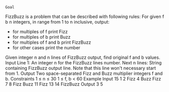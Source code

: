 	Goal
FizzBuzz is a problem that can be described with following rules:
For given f b n integers, in range from 1 to n inclusive, output:
* for multiples of f print Fizz
* for multiples of b print Buzz
* for multiples of f and b print FizzBuzz
* for other cases print the number

Given integer n and n lines of FizzBuzz output, find original f and b values.
Input
Line 1: An integer n for the FizzBuzz lines number.
Next n lines: String containing FizzBuzz output line.
Note that this line won't necessary start from 1.
Output
Two space-separated Fizz and Buzz multiplier integers f and b.
Constraints
1 ≤ n ≤ 30
1 ≤ f, b < 60
Example
Input
15
1
2
Fizz
4
Buzz
Fizz
7
8
Fizz
Buzz
11
Fizz
13
14
FizzBuzz
Output
3 5